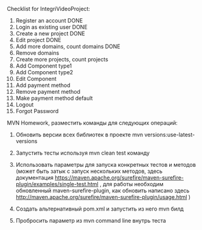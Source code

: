 Checklist for IntegriVideoProject:
1. Register an account DONE
2. Login as existing user DONE
3. Create a new project DONE
4. Edit project DONE
5. Add more domains, count domains DONE
6. Remove domains
7. Create more projects, count projects
8. Add Component type1
9. Add Component type2
10. Edit Component
11. Add payment method
12. Remove payment method
13. Make payment method default
14. Logout 
15. Forgot Password

MVN Homework, разместить команды для следующих операций:
1. Обновить версии всех библиотек в проекте
mvn versions:use-latest-versions

2. Запустить тесты используя mvn clean test команду

3. Использовать параметры для запуска конкретных тестов и методов 
(может быть затык с запуск нескольких методов, здесь документация 
https://maven.apache.org/surefire/maven-surefire-plugin/examples/single-test.html , 
для работы необходим обновленный maven-surefire-plugin, 
как обновить написано здесь http://maven.apache.org/surefire/maven-surefire-plugin/usage.html ) 

4. Создать альтернативный pom.xml и запустить из него mvn билд

5. Пробросить параметр из mvn command line внутрь теста
